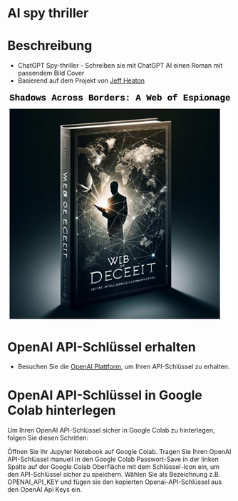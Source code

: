 # AI spy thriller

# Beschreibung
- ChatGPT Spy-thriller - Schreiben sie mit ChatGPT AI einen Roman mit passendem Bild Cover
- Basierend auf dem Projekt von [Jeff Heaton](https://github.com/jeffheaton/app_generative_ai)

![Spy-Thriller](/spy-thriller.png?raw=true "Spy-Thriller")

# OpenAI API-Schlüssel erhalten

- Besuchen Sie die [OpenAI Plattform](https://platform.openai.com/settings/organization/billing/overview), um Ihren API-Schlüssel zu erhalten.

# OpenAI API-Schlüssel in Google Colab hinterlegen

Um Ihren OpenAI API-Schlüssel sicher in Google Colab zu hinterlegen, folgen Sie diesen Schritten:

Öffnen Sie Ihr Jupyter Notebook auf Google Colab.
Tragen Sie Ihren OpenAI API-Schlüssel manuell in den Google Colab Passwort-Save in der linken Spalte auf der Google Colab Oberfläche mit dem Schlüssel-Icon ein, um den API-Schlüssel sicher zu speichern. Wählen Sie als Bezeichnung z.B. OPENAI_API_KEY und fügen sie den kopierten Openai-API-Schlüssel aus den OpenAI Api Keys ein.
